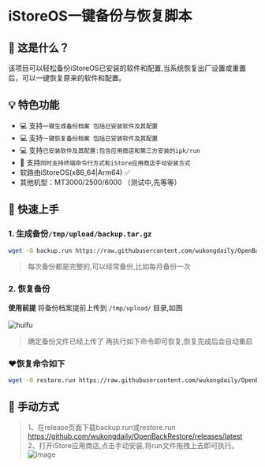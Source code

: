 # iStoreOS一键备份与恢复脚本
## 🤔 这是什么？

该项目可以轻松备份iStoreOS已安装的软件和配置,当系统恢复出厂设置或重置后，可以一键恢复原来的软件和配置。<br>
## 💡 特色功能

- 💻 支持`一键生成备份档案 包括已安装软件及其配置`
- 💻 支持`一键恢复备份档案 包括已安装软件及其配置`
- 💻 支持`已安装软件及其配置:包含应用商店和第三方安装的ipk/run`
- 🔑 支持`同时支持终端命令行方式和iStore应用商店手动安装方式`
- 软路由iStoreOS(x86_64|Arm64) ✅
- 其他机型：MT3000/2500/6000 （测试中,先等等）

## 🚀 快速上手

### 1. 生成备份`/tmp/upload/backup.tar.gz`
```bash
wget -O backup.run https://raw.githubusercontent.com/wukongdaily/OpenBackRestore/master/backup/backup.run && sh backup.run
```
> 每次备份都是完整的,可以经常备份,比如每月备份一次

### 2. 恢复备份 

**使用前提** 将备份档案提前上传到 `/tmp/upload/` 目录,如图<br><br>![huifu](https://github.com/wukongdaily/OpenBackRestore/assets/143675923/cd111f10-e6aa-4011-a046-b3004f77c7eb)

> 确定备份文件已经上传了 再执行如下命令即可恢复,恢复完成后会自动重启
### ❤️恢复命令如下

```bash
wget -O restore.run https://raw.githubusercontent.com/wukongdaily/OpenBackRestore/master/backup/restore.run && sh restore.run
```


## 🚀 手动方式

> 1、在release页面下载backup.run或restore.run<br>
https://github.com/wukongdaily/OpenBackRestore/releases/latest <br>
> 2、打开iStore应用商店,点击手动安装,将run文件拖拽上去即可执行。<br>
![image](https://github.com/wukongdaily/OpenBackRestore/assets/143675923/54fdc034-ed4f-4f81-8aa7-0de556e0c3e2)

